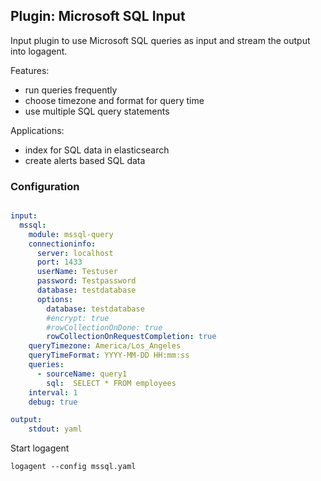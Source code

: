 ## Plugin: Microsoft SQL Input

Input plugin to use Microsoft SQL queries as input and stream the output into logagent.

Features:

- run queries frequently
- choose timezone and format for query time
- use multiple SQL query statements 

Applications:

- index for SQL data in elasticsearch
- create alerts based SQL data

### Configuration

```yaml

input:
  mssql:
    module: mssql-query
    connectioninfo: 
      server: localhost
      port: 1433
      userName: Testuser
      password: Testpassword
      database: testdatabase
      options: 
        database: testdatabase
        #encrypt: true
        #rowCollectionOnDone: true
        rowCollectionOnRequestCompletion: true
    queryTimezone: America/Los_Angeles 
    queryTimeFormat: YYYY-MM-DD HH:mm:ss
    queries: 
      - sourceName: query1
        sql:  SELECT * FROM employees
    interval: 1
    debug: true

output:
    stdout: yaml

```

Start logagent

```
logagent --config mssql.yaml
```
